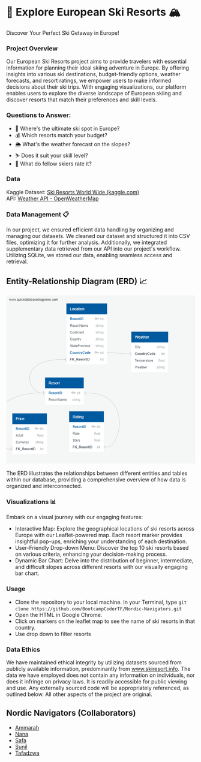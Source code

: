 # 🎿 Explore European Ski Resorts 🏔️

Discover Your Perfect Ski Getaway in Europe!

### Project Overview
Our European Ski Resorts project aims to provide travelers with essential information for planning their ideal skiing adventure in Europe. By offering insights into various ski destinations, budget-friendly options, weather forecasts, and resort ratings, we empower users to make informed decisions about their ski trips. With engaging visualizations, our platform enables users to explore the diverse landscape of European skiing and discover resorts that match their preferences and skill levels. 

### Questions to Answer:
- 🌟 Where's the ultimate ski spot in Europe?
- 💰 Which resorts match your budget?
- 🌦️ What's the weather forecast on the slopes?
- ⛷️ Does it suit your skill level?
- 🏅 What do fellow skiers rate it?

### Data
Kaggle Dataset: [Ski Resorts World Wide (kaggle.com)](https://www.kaggle.com/datasets/migueldefrutos/ski-resorts-world-wide?resource=download)    
API: [Weather API - OpenWeatherMap](https://openweathermap.org/api)

### Data Management 📋
In our project, we ensured efficient data handling by organizing and managing our datasets. We cleaned our dataset and structured it into CSV files, optimizing it for further analysis. Additionally, we integrated supplementary data retrieved from our API into our project's workflow. Utilizing SQLite, we stored our data, enabling seamless access and retrieval.

## Entity-Relationship Diagram (ERD) 📈

![ERD Image](https://github.com/BootcampCoderTF/Nordic-Navigators/blob/main/Resources/QuickDBD.png?raw=true)

The ERD illustrates the relationships between different entities and tables within our database, providing a comprehensive overview of how data is organized and interconnected.

### Visualizations 📊
Embark on a visual journey with our engaging features:

- Interactive Map: Explore the geographical locations of ski resorts across Europe with our Leaflet-powered map. Each resort marker provides insightful pop-ups, enriching your understanding of each destination.
- User-Friendly Drop-down Menu: Discover the top 10 ski resorts based on various criteria, enhancing your decision-making process.
- Dynamic Bar Chart: Delve into the distribution of beginner, intermediate, and difficult slopes across different resorts with our visually engaging bar chart.

### Usage
- Clone the repository to your local machine. In your Terminal, type ```git clone https://github.com/BootcampCoderTF/Nordic-Navigators.git```
- Open the HTML in Google Chrome.
- Click on markers on the leaflet map to see the name of ski resorts in that country.
- Use drop down to filter resorts 

### Data Ethics
We have maintained ethical integrity by utilizing datasets sourced from publicly available information, predominantly from www.skiresort.info. The data we have employed does not contain any information on individuals, nor does it infringe on privacy laws. It is readily accessible for public viewing and use. Any externally sourced code will be appropriately referenced, as outlined below. All other aspects of the project are original.

## Nordic Navigators (Collaborators)

- [Ammarah](https://github.com/Amarah010)
- [Nana](https://github.com/Mendev95)
- [Safa](https://github.com/Safa297)
- [Sunil](https://github.com/SunilMalhi)
- [Tafadzwa](https://github.com/BootcampCoderTF)

